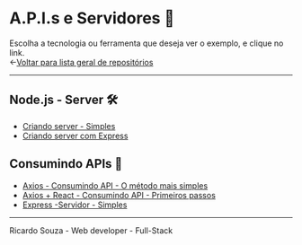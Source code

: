 # A.P.I.s e Servidores 🔘
Escolha a tecnologia ou ferramenta que deseja ver o exemplo, e clique no link.<br> 
←[Voltar para lista geral de repositórios](https://github.com/ricardaonao/Portifolio)


___________________________________________________________________________________________________
## Node.js - Server 🛠
* [Criando server - Simples]()
* [Criando server com Express]()


## Consumindo APIs 🧰
* [Axios - Consumindo API - O método mais simples](https://github.com/ricardaonao/API-Node-Axios)
* [Axios + React - Consumindo API - Primeiros passos ](https://github.com/ricardaonao/API-Node-Axios-React)
* [Express -Servidor - Simples](https://github.com/ricardaonao/API-Node-Express-Basico)


___________________________________________________________________________________________________
Ricardo Souza  - Web developer - Full-Stack
